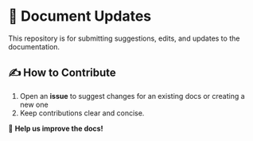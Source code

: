 # 📄 Document Updates  

This repository is for submitting suggestions, edits, and updates to the documentation.  

## ✍ How to Contribute  
1. Open an **issue** to suggest changes for an existing docs or creating a new one   
2. Keep contributions clear and concise.  

🚀 **Help us improve the docs!**  
